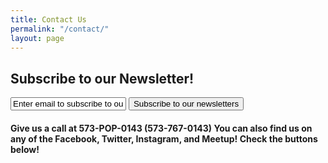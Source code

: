 ```yaml
---
title: Contact Us
permalink: "/contact/"
layout: page
---
```


<h2> Subscribe to our Newsletter! </h2>

<form action="https://popgymnews.hosted.phplist.com/lists/?p=subscribe" method="post">
    <input type="text" name="email" value="Enter email to subscribe to our Newsletter, " />
    <button type="submit">Subscribe to our newsletters</button>
</form>

<script type="text/javascript" src="https://form.jotform.us/jsform/72746138723158"></script>  


<h4> Give us a call at 573-POP-0143 (573-767-0143) You can also find us on any of the Facebook, Twitter, Instagram, and Meetup! Check the buttons below! </h4>
